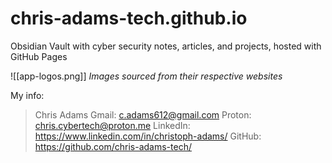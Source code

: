 # chris-adams-tech.github.io
 Obsidian Vault with cyber security notes, articles, and projects, hosted with GitHub Pages

![[app-logos.png]]
*Images sourced from their respective websites*

My info:
> Chris Adams
> Gmail: c.adams612@gmail.com
> Proton: chris.cybertech@proton.me
> LinkedIn: https://www.linkedin.com/in/christoph-adams/
> GitHub: https://github.com/chris-adams-tech/

